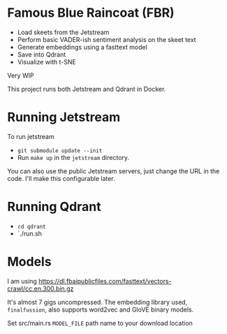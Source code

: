 # Famous Blue Raincoat (FBR)

- Load skeets from the Jetstream
- Perform basic VADER-ish sentiment analysis on the skeet text
- Generate embeddings using a fasttext model
- Save into Qdrant
- Visualize with t-SNE

Very WIP

This project runs both Jetstream and Qdrant in Docker.


# Running Jetstream

To run jetstream
- `git submodule update --init`
- Run `make up` in the `jetstream` directory.

You can also use the public Jetstream servers, just change the URL in the code. I'll make this configurable later.

# Running Qdrant
- `cd qdrant`
- `./run.sh

# Models

I am using https://dl.fbaipublicfiles.com/fasttext/vectors-crawl/cc.en.300.bin.gz

It's almost 7 gigs uncompressed. The embedding library used, `finalfussion`, also supports word2vec and GloVE binary models.

Set src/main.rs `MODEL_FILE` path name to your download location
